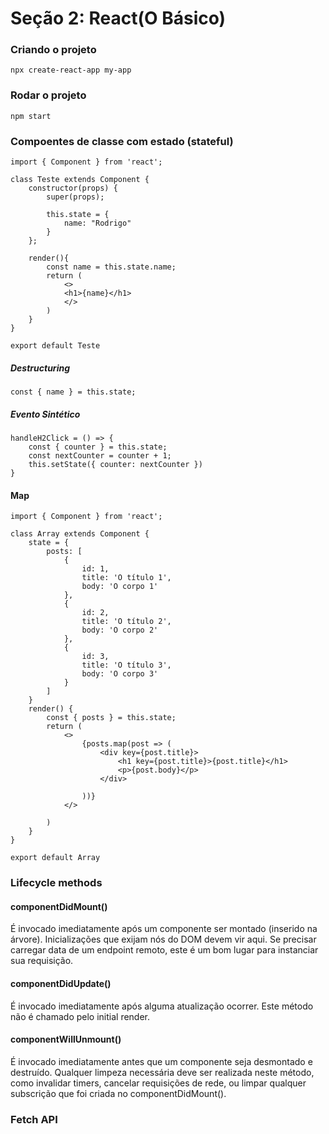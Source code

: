 # Seção 2: React(O Básico)

### Criando o projeto
`npx create-react-app my-app`

### Rodar o projeto
`npm start`

### Compoentes de classe com estado (stateful)
```
import { Component } from 'react';

class Teste extends Component {
    constructor(props) {
        super(props);

        this.state = {
            name: "Rodrigo"
        }
    };

    render(){
        const name = this.state.name;
        return (
            <>
            <h1>{name}</h1>
            </>
        )
    }
}

export default Teste
``` 
##### Destructuring 
`const { name } = this.state;`

##### Evento Sintético
```
handleH2Click = () => {
    const { counter } = this.state;
    const nextCounter = counter + 1;
    this.setState({ counter: nextCounter })
}
```

#### Map
```
import { Component } from 'react';

class Array extends Component {
    state = {
        posts: [
            {
                id: 1,
                title: 'O título 1',
                body: 'O corpo 1'
            },
            {
                id: 2,
                title: 'O título 2',
                body: 'O corpo 2'
            },
            {
                id: 3,
                title: 'O título 3',
                body: 'O corpo 3'
            }
        ]
    }
    render() {
        const { posts } = this.state;
        return (
            <>
                {posts.map(post => (
                    <div key={post.title}>
                        <h1 key={post.title}>{post.title}</h1>
                        <p>{post.body}</p>
                    </div>

                ))}
            </>

        )
    }
}

export default Array
```

### Lifecycle methods 
#### componentDidMount()
É invocado imediatamente após um componente ser montado (inserido na árvore). Inicializações que exijam nós do DOM devem vir aqui. Se precisar carregar data de um endpoint remoto, este é um bom lugar para instanciar sua requisição.

#### componentDidUpdate()
É invocado imediatamente após alguma atualização ocorrer. Este método não é chamado pelo initial render.

#### componentWillUnmount()
É invocado imediatamente antes que um componente seja desmontado e destruído. Qualquer limpeza necessária deve ser realizada neste método, como invalidar timers, cancelar requisições de rede, ou limpar qualquer subscrição que foi criada no componentDidMount().

### Fetch API